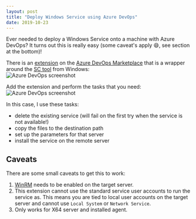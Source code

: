 ```yaml
---
layout: post
title: "Deploy Windows Service using Azure DevOps"
date: 2019-10-23
---
```


Ever needed to deploy a Windows Service onto a machine with Azure DevOps? It turns out this is really easy (some caveat's apply 😄, see section at the bottom)!

There is an [extension](https://marketplace.visualstudio.com/items?itemName=automagically.ManageRemoteWindowsService) on the [Azure DevOps Marketplace](https://marketplace.visualstudio.com) that is a wrapper around the [SC tool](https://support.microsoft.com/en-us/help/251192/how-to-create-a-windows-service-by-using-sc-exe) from Windows:  
![Azure DevOps screenshot](/images/20191023/20191023_02_Extension.png)  

Add the extension and perform the tasks that you need:  
![Azure DevOps screenshot](/images/20191023/20191023_01_Tasks.png)  

In this case, I use these tasks:
* delete the existing service (will fail on the first try when the service is not available!)
* copy the files to the destination path
* set up the parameters for that server 
* install the service on the remote server

## Caveats
There are some small caveats to get this to work:  
1. [WinRM](https://docs.microsoft.com/en-us/windows/win32/winrm/portal?WT.mc_id=AZ-MVP-5003719) needs to be enabled on the target server.
1. This extension cannot use the standard service user accounts to run the service as. This means you are tied to local user accounts on the target server and cannot use `Local System` or `Network Service`.
1. Only works for X64 server and installed agent.
